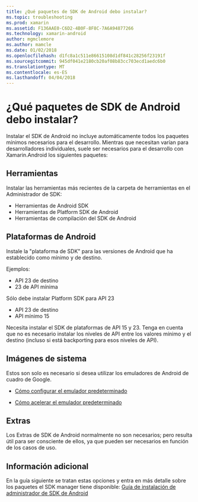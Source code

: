 ```yaml
---
title: ¿Qué paquetes de SDK de Android debo instalar?
ms.topic: troubleshooting
ms.prod: xamarin
ms.assetid: F136AAE0-C6D2-4B0F-8F8C-7A6A94877266
ms.technology: xamarin-android
author: mgmclemore
ms.author: mamcle
ms.date: 01/02/2018
ms.openlocfilehash: d1fc8a1c511e86615108d1df841c28256f23191f
ms.sourcegitcommit: 945df041e2180cb20af08b83cc703ecd1aedc6b0
ms.translationtype: MT
ms.contentlocale: es-ES
ms.lasthandoff: 04/04/2018
---
```

# <a name="which-android-sdk-packages-should-i-install"></a>¿Qué paquetes de SDK de Android debo instalar?

Instalar el SDK de Android no incluye automáticamente todos los paquetes mínimos necesarios para el desarrollo. Mientras que necesitan varían para desarrolladores individuales, suele ser necesarios para el desarrollo con Xamarin.Android los siguientes paquetes:

## <a name="tools"></a>Herramientas

Instalar las herramientas más recientes de la carpeta de herramientas en el Administrador de SDK:

- Herramientas de Android SDK
- Herramientas de Platform SDK de Android
- Herramientas de compilación del SDK de Android

## <a name="android-platforms"></a>Plataformas de Android

Instale la "plataforma de SDK" para las versiones de Android que ha establecido como mínimo y de destino. 

Ejemplos:

- API 23 de destino
- 23 de API mínima

Sólo debe instalar Platform SDK para API 23

- API 23 de destino
- API mínimo 15

Necesita instalar el SDK de plataformas de API 15 y 23. Tenga en cuenta que no es necesario instalar los niveles de API entre los valores mínimo y el destino (incluso si está backporting para esos niveles de API).

## <a name="system-images"></a>Imágenes de sistema
Estos son solo es necesario si desea utilizar los emuladores de Android de cuadro de Google. 

- [Cómo configurar el emulador predeterminado](~/android/get-started/installation/android-emulator/index.md)

- [Cómo acelerar el emulador predeterminado](~/android/get-started/installation/android-emulator/index.md)

## <a name="extras"></a>Extras
Los Extras de SDK de Android normalmente no son necesarios; pero resulta útil para ser consciente de ellos, ya que pueden ser necesarios en función de los casos de uso.

## <a name="further-reading"></a>Información adicional
En la guía siguiente se tratan estas opciones y entra en más detalle sobre los paquetes el SDK manager tiene disponible: [Guía de instalación de administrador de SDK de Android](http://www.themethodology.net/2015/02/android-sdk-manager-setup-for.html?m=1)


